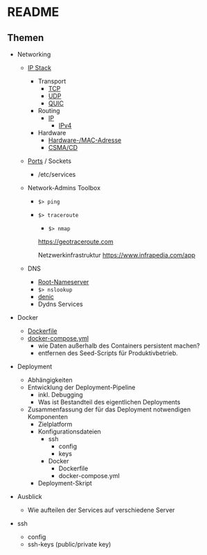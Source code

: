 # README

## Themen
- Networking
  - [IP Stack](https://de.wikipedia.org:443/wiki/Internetprotokollfamilie)
    - Transport
      - [TCP](https://de.wikipedia.org/wiki/Transmission_Control_Protocol)
      - [UDP](https://de.wikipedia.org/wiki/User_Datagram_Protocol)
      - [QUIC](https://de.wikipedia.org/wiki/QUIC)
    - Routing
      - [IP](https://de.wikipedia.org/wiki/Internet_Protocol)
        - [IPv4](https://de.wikipedia.org/wiki/IPv4#Lokale/Private_Netzwerkadressen)
    - Hardware
      - [Hardware-/MAC-Adresse](https://de.wikipedia.org/wiki/MAC-Adresse#Physikalische_Adresse)
      - [CSMA/CD](https://de.wikipedia.org/wiki/Carrier_Sense_Multiple_Access/Collision_Detection)
  - [Ports](https://de.wikipedia.org/wiki/Port_(Protokoll)) / Sockets
    - /etc/services
  - Network-Admins Toolbox
    - `$> ping`
    - `$> traceroute`
	  - `$> nmap`
      
      https://geotraceroute.com

      Netzwerkinfrastruktur
      https://www.infrapedia.com/app

  - DNS
    - [Root-Nameserver](https://de.wikipedia.org/wiki/Root-Nameserver)
    - `$> nslookup`
    - [denic](https://de.wikipedia.org/wiki/DENIC)
    - Dydns Services

- Docker
  - [Dockerfile](https://docs.docker.com/engine/reference/builder/)
  - [docker-compose.yml](https://docs.docker.com/compose/compose-file/compose-file-v3/)
    - wie Daten außerhalb des Containers persistent machen?
    - entfernen des Seed-Scripts für Produktivbetrieb.

- Deployment
  - Abhängigkeiten
  - Entwicklung der Deployment-Pipeline
    - inkl. Debugging
    - Was ist Bestandteil des eigentlichen Deployments
  - Zusammenfassung der für das Deployment notwendigen Komponenten
    - Zielplatform
    - Konfigurationsdateien
      - ssh
        - config
        - keys
      - Docker
        - Dockerfile
        - docker-compose.yml
    - Deployment-Skript

- Ausblick
  - Wie aufteilen der Services auf verschiedene Server

- ssh
  - config
  - ssh-keys (public/private key)
